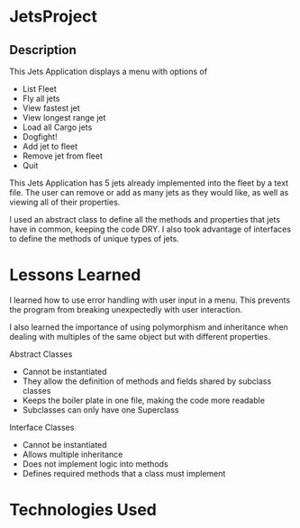 # JetsProject

## Description
This Jets Application displays a menu with options of

- List Fleet
- Fly all jets
- View fastest jet
- View longest range jet
- Load all Cargo jets
- Dogfight!
- Add jet to fleet
- Remove jet from fleet
- Quit

This Jets Application has 5 jets already implemented into the fleet by a text file. 
The user can remove or add as many jets as they would like, as well as viewing 
all of their properties. 

I used an abstract class to define all the methods and properties that jets have in
common, keeping the code DRY.
I also took advantage of interfaces to define the methods of unique types of jets.


# Lessons Learned
I learned how to use error handling with user input in a menu. This prevents the 
program from breaking unexpectedly with user interaction.

I also learned the importance of using polymorphism and inheritance when dealing
with multiples of the same object but with different properties. 

Abstract Classes
- Cannot be instantiated
- They allow the definition of methods and fields shared by subclass classes
- Keeps the boiler plate in one file, making the code more readable
- Subclasses can only have one Superclass

Interface Classes
- Cannot be instantiated
- Allows multiple inheritance
- Does not implement logic into methods
- Defines required methods that a class must implement

# Technologies Used

